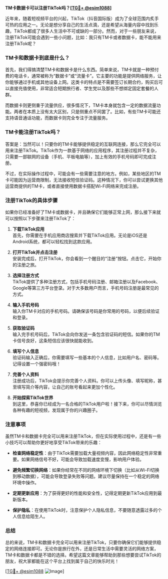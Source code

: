 **TM卡数据卡可以注册TikTok吗？[[TG💪+ @esim1088](https://t.me/s/esim1088)]**

近年来，随着短视频平台的兴起，TikTok（抖音国际版）成为了全球范围内炙手可热的应用之一。无论是想分享自己的生活点滴，还是希望从海量内容中找到乐趣，TikTok都成了很多人生活中不可或缺的一部分。然而，对于一些朋友来说，注册TikTok可能会遇到一些小问题，比如：我只有TM卡或者数据卡，能不能用来注册TikTok呢？

### TM卡和数据卡到底是什么？

首先，我们得搞清楚TM卡和数据卡是什么东西。简单来说，TM卡就是一种预付费的电话卡，通常被称为“数据卡”或“流量卡”。它主要的功能是提供网络服务，让你能够通过手机或其他设备上网。这类卡的特点是不需要签订长期合约，购买后可以直接充值使用，非常适合短期旅行者、学生党以及那些不想绑定固定套餐的人群。

而数据卡则更侧重于流量供应，很多情况下，TM卡本身就包含一定的数据流量功能。两者在本质上没有太大区别，只是侧重点不同罢了。比如，有些TM卡可能还支持语音通话功能，而数据卡则完全专注于流量服务。

### TM卡能注册TikTok吗？

答案是：当然可以！只要你的TM卡能够提供稳定的互联网连接，那么它完全可以用来注册TikTok。TikTok作为一款基于网络的应用程序，其注册过程并不复杂，只需要一部联网的设备（手机、平板电脑等），加上有效的手机号码即可完成注册。

不过，在实际操作过程中，可能会有一些需要注意的地方。例如，某些地区的TM卡可能因为运营商限制，无法接收短信验证码。这种情况下，你可以尝试更换其他运营商提供的TM卡，或者直接使用数据卡搭配Wi-Fi网络来完成注册。

### 注册TikTok的具体步骤

如果你已经准备好了TM卡或数据卡，并且确保它们能够正常上网，那么接下来就可以按照以下步骤来注册TikTok了：

1. **下载TikTok应用**  
   首先，你需要在手机应用商店搜索并下载TikTok应用。无论是iOS还是Android系统，都可以轻松找到这款应用。

2. **打开TikTok并点击注册**  
   安装完成后，打开TikTok，你会看到一个醒目的“注册”按钮。点击它，开始你的注册之旅。

3. **选择注册方式**  
   TikTok提供了多种注册方式，包括手机号码注册、邮箱注册以及Facebook、Google等第三方平台登录。对于大多数用户而言，手机号码注册是最常见的方式。

4. **输入手机号码**  
   输入你TM卡对应的手机号码。请确保该号码是你常用的号码，以便后续验证和登录。

5. **获取验证码**  
   输入完手机号码后，TikTok会向你发送一条包含验证码的短信。如果你的TM卡信号良好，这条短信应该很快就能收到。

6. **填写个人信息**  
   验证码输入正确后，你需要填写一些基本的个人信息，比如用户名、密码等。记得设置一个强密码哦！

7. **完善个人资料**  
   注册成功后，TikTok会提示你完善个人资料。你可以上传头像、填写昵称，甚至填写简介等内容，让自己的账号看起来更加个性化。

8. **开始探索TikTok世界**  
   到这里，恭喜你已经成为一名合格的TikTok用户啦！接下来，你可以尽情浏览各种有趣的短视频，发现属于你的兴趣圈子。

### 注意事项

虽然TM卡和数据卡完全可以用来注册TikTok，但在实际使用过程中，还是有一些小技巧可以帮助你更好地享受TikTok带来的乐趣：

- **检查网络稳定性**：由于TikTok需要加载大量视频内容，因此网络稳定性非常重要。如果网络信号不好，可能会导致加载速度变慢，影响用户体验。
  
- **避免频繁切换网络**：如果你经常在不同的网络环境下切换（比如从Wi-Fi切换到移动数据），可能会导致登录失败等问题。建议尽量保持在一个稳定的网络环境中操作。

- **定期更新应用**：为了获得更好的性能和安全性，记得定期更新TikTok应用到最新版本。

- **保护隐私**：在使用TikTok时，注意保护个人隐私信息，不要随意透露过多的个人信息给陌生人。

### 总结

总的来说，TM卡和数据卡完全可以用来注册TikTok，只要你确保它们能够提供稳定的网络连接即可。无论你是旅行在外，还是日常生活中需要灵活的网络方案，TM卡和数据卡都是不错的选择。希望这篇文章能够帮助到那些想要尝试TikTok的朋友，祝大家都能在这个平台上找到属于自己的快乐时光！

[[TG💪+ @esim1088](https://t.me/s/esim1088) ![Image](https://i.postimg.cc/4NQfJmqS/Snipaste-2025-05-13-00-14-12.png)]